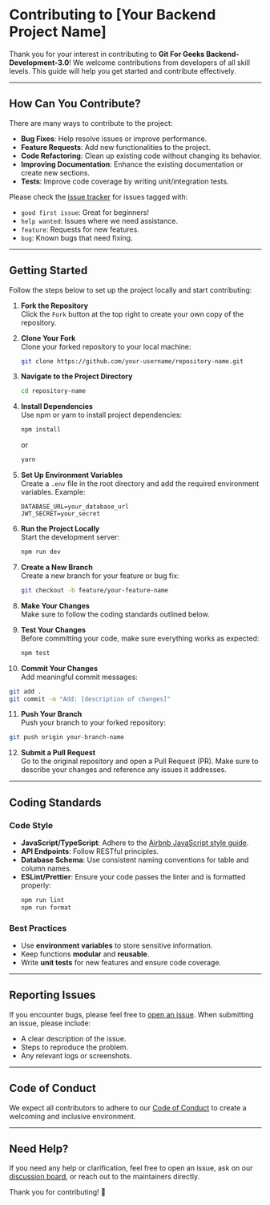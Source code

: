 # Contributing to [Your Backend Project Name]

Thank you for your interest in contributing to **Git For Geeks Backend-Development-3.0**! We welcome contributions from developers of all skill levels. This guide will help you get started and contribute effectively.

---

## How Can You Contribute?

There are many ways to contribute to the project:

- **Bug Fixes**: Help resolve issues or improve performance.
- **Feature Requests**: Add new functionalities to the project.
- **Code Refactoring**: Clean up existing code without changing its behavior.
- **Improving Documentation**: Enhance the existing documentation or create new sections.
- **Tests**: Improve code coverage by writing unit/integration tests.

Please check the [issue tracker](link_to_issue_tracker) for issues tagged with:
- `good first issue`: Great for beginners!
- `help wanted`: Issues where we need assistance.
- `feature`: Requests for new features.
- `bug`: Known bugs that need fixing.

---

## Getting Started

Follow the steps below to set up the project locally and start contributing:

1. **Fork the Repository**  
   Click the `Fork` button at the top right to create your own copy of the repository.

2. **Clone Your Fork**  
   Clone your forked repository to your local machine:
   ```bash
   git clone https://github.com/your-username/repository-name.git
   ```

3. **Navigate to the Project Directory**  
   ```bash
   cd repository-name
   ```

4. **Install Dependencies**  
   Use npm or yarn to install project dependencies:
   ```bash
   npm install
   ```
   or
   ```bash
   yarn
   ```

5. **Set Up Environment Variables**  
   Create a `.env` file in the root directory and add the required environment variables. Example:
   ```
   DATABASE_URL=your_database_url
   JWT_SECRET=your_secret
   ```

6. **Run the Project Locally**  
   Start the development server:
   ```bash
   npm run dev
   ```

7. **Create a New Branch**  
   Create a new branch for your feature or bug fix:
   ```bash
   git checkout -b feature/your-feature-name
   ```

8. **Make Your Changes**  
   Make sure to follow the coding standards outlined below.

9. **Test Your Changes**  
   Before committing your code, make sure everything works as expected:
   ```bash
   npm test
   ```

10. **Commit Your Changes**  
   Add meaningful commit messages:
   ```bash
   git add .
   git commit -m "Add: [description of changes]"
   ```

11. **Push Your Branch**  
   Push your branch to your forked repository:
   ```bash
   git push origin your-branch-name
   ```

12. **Submit a Pull Request**  
   Go to the original repository and open a Pull Request (PR). Make sure to describe your changes and reference any issues it addresses.

---

## Coding Standards

### **Code Style**

- **JavaScript/TypeScript**: Adhere to the [Airbnb JavaScript style guide](https://github.com/airbnb/javascript).
- **API Endpoints**: Follow RESTful principles.
- **Database Schema**: Use consistent naming conventions for table and column names.
- **ESLint/Prettier**: Ensure your code passes the linter and is formatted properly:
  ```bash
  npm run lint
  npm run format
  ```

### **Best Practices**

- Use **environment variables** to store sensitive information.
- Keep functions **modular** and **reusable**.
- Write **unit tests** for new features and ensure code coverage.

---

## Reporting Issues

If you encounter bugs, please feel free to [open an issue](link_to_issue_tracker). When submitting an issue, please include:
- A clear description of the issue.
- Steps to reproduce the problem.
- Any relevant logs or screenshots.

---

## Code of Conduct

We expect all contributors to adhere to our [Code of Conduct](link_to_code_of_conduct) to create a welcoming and inclusive environment.

---

## Need Help?

If you need any help or clarification, feel free to open an issue, ask on our [discussion board](link_to_discussion_board), or reach out to the maintainers directly.

Thank you for contributing! 🎉
